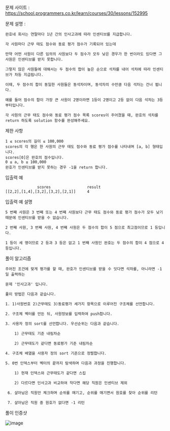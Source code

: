 문제 사이트 : https://school.programmers.co.kr/learn/courses/30/lessons/152995

문제 설명 :

    완호네 회사는 연말마다 1년 간의 인사고과에 따라 인센티브를 지급합니다.

    각 사원마다 근무 태도 점수와 동료 평가 점수가 기록되어 있는데 

    만약 어떤 사원이 다른 임의의 사원보다 두 점수가 모두 낮은 경우가 한 번이라도 있다면 그 사원은 인센티브를 받지 못합니다. 

    그렇지 않은 사원들에 대해서는 두 점수의 합이 높은 순으로 석차를 내어 석차에 따라 인센티브가 차등 지급됩니다. 

    이때, 두 점수의 합이 동일한 사원들은 동석차이며, 동석차의 수만큼 다음 석차는 건너 뜁니다. 

    예를 들어 점수의 합이 가장 큰 사원이 2명이라면 1등이 2명이고 2등 없이 다음 석차는 3등부터입니다.

    각 사원의 근무 태도 점수와 동료 평가 점수 목록 scores이 주어졌을 때, 완호의 석차를 return 하도록 solution 함수를 완성해주세요.

제한 사항

    1 ≤ scores의 길이 ≤ 100,000
    scores의 각 행은 한 사원의 근무 태도 점수와 동료 평가 점수를 나타내며 [a, b] 형태입니다.
    scores[0]은 완호의 점수입니다.
    0 ≤ a, b ≤ 100,000
    완호가 인센티브를 받지 못하는 경우 -1을 return 합니다.

입출력 예

                  scores	            result
    [[2,2],[1,4],[3,2],[3,2],[2,1]]	    4

입출력 예 설명

    5 번째 사원은 3 번째 또는 4 번째 사원보다 근무 태도 점수와 동료 평가 점수가 모두 낮기 때문에 인센티브를 받을 수 없습니다. 
    
    2 번째 사원, 3 번째 사원, 4 번째 사원은 두 점수의 합이 5 점으로 최고점이므로 1 등입니다. 
    
    1 등이 세 명이므로 2 등과 3 등은 없고 1 번째 사원인 완호는 두 점수의 합이 4 점으로 4 등입니다.
    
풀이 알고리즘 


    주어진 조건에 맞게 평가를 할 때, 완호가 인센티브를 받을 수 잇다면 석차를, 아니라면 -1일 출력하는
    
    문제 '인사고과' 입니다.
    
    풀이 방법은 다음과 같습니다.
    
    1. 1)사원번호 2)근무태도 3)동료평가 세가지 항목으로 이루어진 구조체를 선언합니다.
    
    2. 구조체 벡터를 만든 뒤, 사원정보를 입력하여 push합니다.
    
    3. 사용자 정의 sort를 선언합니다. 우선순위는 다음과 같습니다.
    
        1) 근무태도 기준 내림차순
        
        2) 근무태도가 같다면 동료평가 기준 내림차순
        
    4. 구조체 배열을 사용자 정의 sort 기준으로 정렬합니다.
    
    5. 0번 인덱스부터 벡터의 끝까지 탐색하며 다음과 과정을 진행합니다.
    
        1) 현재 인덱스와 근무태도가 같다면 스킵
        
        2) 다르다면 인사고과 비교하여 작다면 해당 직원은 인센티브 제외
        
     6. 살아남은 직원만 체크하며 순위를 매기고, 순위를 매기면서 원호를 찾아 순위를 리턴
     
     7. 살아남은 직원 중 원호가 없다면 -1 리턴
     
풀이 인증샷

![image](https://user-images.githubusercontent.com/57944215/232312814-a65a2bbf-4a2c-45b6-bcbf-24daac1d81f1.png)

    
